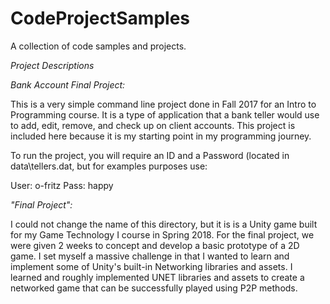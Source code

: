 # CodeProjectSamples
A collection of code samples and projects.

*Project Descriptions*

_Bank Account Final Project:_
	
This is a very simple command line project done in Fall 	2017 for an Intro to Programming course. It is a type of 	application that a bank teller would use to add, edit, 	remove, and check up on client accounts. This project is 	included here because it is my starting point in my 	programming journey.

To run the project, you will require an ID and a Password (located in data\tellers.dat, but for examples purposes use:

User: o-fritz
Pass: happy

_"Final Project":_
	
I could not change the name of this directory, but it is 	is a Unity game built for my Game Technology I course in 	Spring 2018. For the final project, we were given 2 weeks 	to concept and develop a basic prototype of a 2D game. I 	set myself a massive challenge in that I wanted to learn 	and implement some of Unity's built-in Networking 	libraries and assets. I learned and roughly implemented 	UNET libraries and assets to create a networked game that 	can be successfully played using P2P methods.
